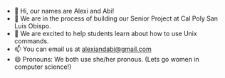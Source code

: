 - 👋 Hi, our names are Alexi and Abi!
- 🌱 We are in the process of building our Senior Project at Cal Poly San Luis Obispo. 
- 💞️ We are excited to help students learn about how to use Unix commands. 
- 📫 You can email us at alexiandabi@gmail.com
- 😄 Pronouns: We both use she/her pronous. (Lets go women in computer science!)

<!---
AlexiAndAbi/AlexiAndAbi is a ✨ special ✨ repository because its `README.md` (this file) appears on your GitHub profile.
You can click the Preview link to take a look at your changes.
--->